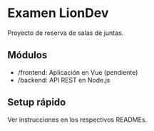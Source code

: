 # Examen LionDev

Proyecto de reserva de salas de juntas.

## Módulos
- /frontend: Aplicación en Vue (pendiente)
- /backend: API REST en Node.js

## Setup rápido
Ver instrucciones en los respectivos READMEs.
